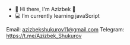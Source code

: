 - 👋 Hi there, I'm Azizbek 👋
- 💻 I’m currently learning javaScript

Email: azizbekshukurov11@gmail.com
Telegram: https://t.me/Azizbek_Shukurov
